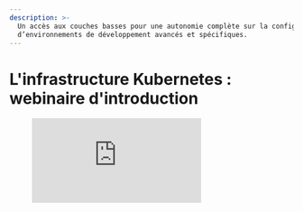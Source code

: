 ```yaml
---
description: >-
  Un accès aux couches basses pour une autonomie complète sur la configuration
  d’environnements de développement avancés et spécifiques.
---
```


# L'infrastructure Kubernetes : webinaire d'introduction

<figure class="video_container">
  <iframe src="https://minio.lab.sspcloud.fr/f7sggu/diffusion/kubernetes.mp" frameborder="0" allowfullscreen="true" poster="https://minio.lab.sspcloud.fr/projet-onyxia/assets/projectsImg/presKub.png"> </iframe>
</figure>


